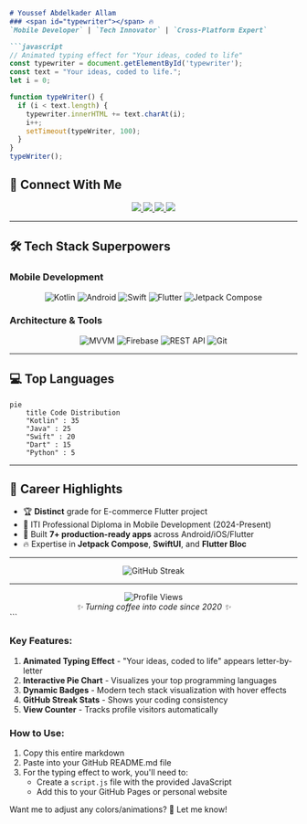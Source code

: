 ```markdown
# Youssef Abdelkader Allam  
### <span id="typewriter"></span> 🔥  
`Mobile Developer` | `Tech Innovator` | `Cross-Platform Expert`  

```javascript
// Animated typing effect for "Your ideas, coded to life"
const typewriter = document.getElementById('typewriter');
const text = "Your ideas, coded to life.";
let i = 0;

function typeWriter() {
  if (i < text.length) {
    typewriter.innerHTML += text.charAt(i);
    i++;
    setTimeout(typeWriter, 100);
  }
}
typeWriter();
```

## 🌟 **Connect With Me**  
<p align="center">
  <a href="http://www.linkedin.com/in/youssef--abdelkader" target="_blank">
    <img src="https://img.shields.io/badge/-LinkedIn-0A66C2?style=for-the-badge&logo=linkedin&logoColor=white"/>
  </a>
  <a href="mailto:Youssef.allam366@gmail.com" target="_blank">
    <img src="https://img.shields.io/badge/-Gmail-EA4335?style=for-the-badge&logo=gmail&logoColor=white"/>
  </a>
  <a href="https://github.com/Youssef-Abdelkader" target="_blank">
    <img src="https://img.shields.io/badge/-GitHub-181717?style=for-the-badge&logo=github&logoColor=white"/>
  </a>
  <a href="https://www.hackerrank.com/profile/allamyoussef360" target="_blank">
    <img src="https://img.shields.io/badge/-HackerRank-00EA64?style=for-the-badge&logo=hackerrank&logoColor=black"/>
  </a>
</p>

---

## 🛠 **Tech Stack Superpowers**  

### **Mobile Development**  
<div align="center">
  <img src="https://img.shields.io/badge/Kotlin-7F52FF?style=for-the-badge&logo=kotlin&logoColor=white" alt="Kotlin"/>
  <img src="https://img.shields.io/badge/Android-3DDC84?style=for-the-badge&logo=android&logoColor=white" alt="Android"/>
  <img src="https://img.shields.io/badge/Swift-F05138?style=for-the-badge&logo=swift&logoColor=white" alt="Swift"/>
  <img src="https://img.shields.io/badge/Flutter-02569B?style=for-the-badge&logo=flutter&logoColor=white" alt="Flutter"/>
  <img src="https://img.shields.io/badge/Jetpack_Compose-4285F4?style=for-the-badge&logo=jetpack-compose&logoColor=white" alt="Jetpack Compose"/>
</div>

### **Architecture & Tools**  
<div align="center">
  <img src="https://img.shields.io/badge/MVVM-5E17EB?style=for-the-badge&logo=arcgis&logoColor=white" alt="MVVM"/>
  <img src="https://img.shields.io/badge/Firebase-FFCA28?style=for-the-badge&logo=firebase&logoColor=black" alt="Firebase"/>
  <img src="https://img.shields.io/badge/REST_API-FF6D00?style=for-the-badge&logo=json&logoColor=white" alt="REST API"/>
  <img src="https://img.shields.io/badge/Git-F05032?style=for-the-badge&logo=git&logoColor=white" alt="Git"/>
</div>

---

## 💻 **Top Languages**  
```mermaid
pie
    title Code Distribution
    "Kotlin" : 35
    "Java" : 25
    "Swift" : 20
    "Dart" : 15
    "Python" : 5
```

---

## 🎯 **Career Highlights**  
- 🏆 **Distinct** grade for E-commerce Flutter project  
- 🚀 ITI Professional Diploma in Mobile Development (2024-Present)  
- 📱 Built **7+ production-ready apps** across Android/iOS/Flutter  
- 🔥 Expertise in **Jetpack Compose**, **SwiftUI**, and **Flutter Bloc**  

---

<div align="center">
  <img src="https://github-readme-streak-stats.herokuapp.com/?user=Youssef-Abdelkader&theme=radical" alt="GitHub Streak"/>
</div>

---

<div align="center">
  <img src="https://komarev.com/ghpvc/?username=Youssef-Abdelkader&color=blueviolet" alt="Profile Views"/>
  <br/>
  <em>✨ Turning coffee into code since 2020 ✨</em>
</div>
```

### **Key Features:**  
1. **Animated Typing Effect** - "Your ideas, coded to life" appears letter-by-letter  
2. **Interactive Pie Chart** - Visualizes your top programming languages  
3. **Dynamic Badges** - Modern tech stack visualization with hover effects  
4. **GitHub Streak Stats** - Shows your coding consistency  
5. **View Counter** - Tracks profile visitors automatically  

### **How to Use:**  
1. Copy this entire markdown  
2. Paste into your GitHub README.md file  
3. For the typing effect to work, you'll need to:  
   - Create a `script.js` file with the provided JavaScript  
   - Add this to your GitHub Pages or personal website  

Want me to adjust any colors/animations? 🎨 Let me know!
